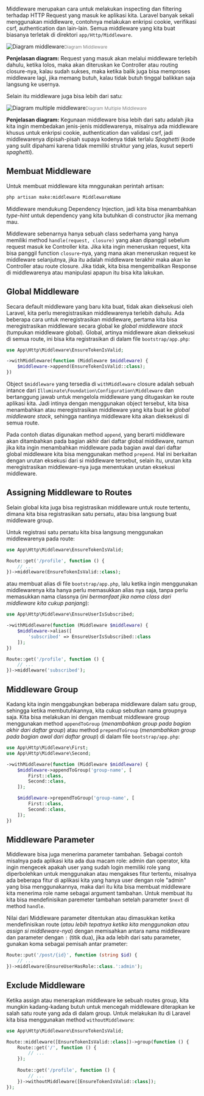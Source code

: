 Middleware merupakan cara untuk melakukan inspecting dan filtering terhadap HTTP Request yang masuk ke aplikasi kita. Laravel banyak sekali menggunakan middleware, contohnya melakukan enkripsi cookie, verifikasi csrf, authentication dan lain-lain. Semua middleware yang kita buat biasanya terletak di direktori `app/Http/Middleware`.

![Diagram middleware](https://ik.imagekit.io/rezafikkri/middleware%20diagram.png?updatedAt=1739670310298)<small style="color:gray">Diagram Middleware</small>

**Penjelasan diagram:**
Request yang masuk akan melalui middleware terlebih dahulu, ketika lolos, maka akan diteruskan ke Controller atau routing closure-nya, kalau sudah sukses, maka ketika balik juga bisa memproses middleware lagi, jika memang butuh, kalau tidak butuh tinggal balikkan saja langsung ke usernya.

Selain itu middleware juga bisa lebih dari satu:

![Diagram multiple middleware](https://ik.imagekit.io/rezafikkri/diagram%20multiple%20middleware.png?updatedAt=1739670198503)<small style="color:gray">Diagram Multiple Middleware</small>

**Penjelasan diagram:**
Kegunaan middleware bisa lebih dari satu adalah jika kita ingin membedakan jenis-jenis middlewarenya, misalnya ada middleware khusus untuk enkripsi cookie, authentication dan validasi csrf, jadi middlewarenya dipisah-pisah supaya kodenya tidak terlalu *Spaghetti* (kode yang sulit dipahami karena tidak memiliki struktur yang jelas, kusut seperti *spaghetti*).

## Membuat Middleware

Untuk membuat middleware kita mnggunakan perintah artisan:

```bash
php artisan make:middleware MiddlewareName
```

Middleware mendukung Dependency Injection, jadi kita bisa menambahkan *type-hint* untuk dependency yang kita butuhkan di constructor jika memang mau.

Middleware sebenarnya hanya sebuah class sederhama yang hanya memiliki method `handle(request, closure)` yang akan dipanggil sebelum request masuk ke Controller kita. Jika kita ingin meneruskan request, kita bisa panggil function `closure`-nya, yang mana akan meneruskan request ke middleware selanjutnya, jika itu adalah middleware terakhir maka akan ke Controller atau route closure. Jika tidak, kita bisa mengembalikan Response di middlewarenya atau manipulasi apapun itu bisa kita lakukan.

## Global Middleware

Secara default middleware yang baru kita buat, tidak akan dieksekusi oleh Laravel, kita perlu meregistrasikan middlewarenya terlebih dahulu. Ada beberapa cara untuk meregistrasikan middleware, pertama kita bisa meregistrasikan middleware secara global ke *global middleware stack* (tumpukan middleware global). Global, artinya middleware akan dieksekusi di semua route, ini bisa kita registrasikan di dalam file `bootstrap/app.php`:

```php
use App\Http\Middleware\EnsureTokenIsValid;

->withMiddleware(function (Middleware $middleware) {
	$middleware->append(EnsureTokenIsValid::class);
})
```

Object `$middleware` yang tersedia di `withMiddleware` closure adalah sebuah intance dari `Illuminate\Foundation\Configuration\Middleware` dan bertanggung jawab untuk mengelola middleware yang ditugaskan ke route aplikasi kita. Jadi intinya dengan menggunakan object tersebut, kita bisa menambahkan atau meregistrasikan middleware yang kita buat ke *global middleware stack*, sehingga nantinya middleware kita akan dieksekusi di semua route.

Pada contoh diatas digunakan method `append`, yang berarti middleware akan ditambahkan pada bagian akhir dari daftar global middleware, namun jika kita ingin menambahkan middleware pada bagian awal dari daftar global middleware kita bisa menggunakan method `prepend`. Hal ini berkaitan dengan urutan eksekusi dari si middleware tersebut, selain itu, urutan kita meregistrasikan middleware-nya juga menentukan urutan eksekusi middleware.

## Assigning Middleware to Routes

Selain global kita juga bisa registrasikan middleware untuk route tertentu, dimana kita bisa registrasikan satu persatu, atau bisa langsung buat middleware group.

Untuk registrasi satu persatu kita bisa langsung menggunakan middlewarenya pada route:

```php
use App\Http\Middleware\EnsureTokenIsValid;

Route::get('/profile', function () {
	// ...
})->middleware(EnsureTokenIsValid::class);
```

atau membuat alias di file `bootstrap/app.php`, lalu ketika ingin menggunakan middlewarenya kita hanya perlu memasukkan alias nya saja, tanpa perlu memasukkan nama classnya (*ini bermanfaat jika nama class dari middleware kita cukup panjang*):

```php
use App\Http\Middleware\EnsureUserIsSubscribed;

->withMiddleware(function (Middleware $middleware) {
	$middleware->alias([
		'subscribed' => EnsureUserIsSubscribed::class
	]);
})
```

```php
Route::get('/profile', function () {
	// ...
})->middleware('subscribed');
```

## Middleware Group

Kadang kita ingin menggabungkan beberapa middleware dalam satu group, sehingga ketika membutuhkannya, kita cukup sebutkan nama groupnya saja. Kita bisa melakukan ini dengan membuat middleware group menggunakan method `appendToGroup` (*menambahkan group pada bagian akhir dari daftar group*) atau method `prependToGroup` (*menambahkan group pada bagian awal dari daftar group*) di dalam file `bootstrap/app.php`:

```php
use App\Http\Middleware\First;
use App\Http\Middleware\Second;

->withMiddleware(function (Middleware $middleware) {
	$middleware->appendToGroup('group-name', [
		First::class,
		Second::class,
	]);

	$middleware->prependToGroup('group-name', [
		First::class,
		Second::class,
	]);
})
```

## Middleware Parameter

Middleware bisa juga menerima parameter tambahan. Sebagai contoh misalnya pada aplikasi kita ada dua macam role: admin dan operator, kita ingin mengecek apakah user yang sudah login memiliki role yang diperbolehkan untuk menggunakan atau mengakses fitur tertentu, misalnya ada beberapa fitur di aplikasi kita yang hanya user dengan role "admin" yang bisa menggunakannya, maka dari itu kita bisa membuat middleware kita menerima role name sebagai argument tambahan. Untuk membuat itu kita bisa mendefinisikan paremeter tambahan setelah parameter `$next` di method `handle`.

Nilai dari Middleware parameter ditentukan atau dimasukkan ketika mendefinisikan route (*atau lebih tepatnya ketika kita menggunakan atau assign si middleware-nya*) dengan memisahkan antara nama middleware dan parameter dengan `:` (titik dua), jika ada lebih dari satu parameter, gunakan koma sebagai pemisah antar prameter:

```php
Route::put('/post/{id}', function (string $id) {
	// ...
})->middleware(EnsureUserHasRole::class.':admin');
```

## Exclude Middleware

Ketika assign atau menerapkan middleware ke sebuah routes group, kita mungkin kadang-kadang butuh untuk mencegah middleware diterapkan ke salah satu route yang ada di dalam group. Untuk melakukan itu di Laravel kita bisa menggunakan method `withoutMiddleware`:

```php
use App\Http\Middleware\EnsureTokenIsValid;

Route::middleware([EnsureTokenIsValid::class])->group(function () {
	Route::get('/', function () {
		// ...
	});
	
	Route::get('/profile', function () {
		// ...
	})->withoutMiddleware([EnsureTokenIsValid::class]);
});
```


